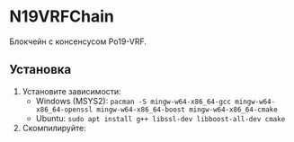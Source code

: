 # N19VRFChain
Блокчейн с консенсусом Po19-VRF.

## Установка
1. Установите зависимости:
   - Windows (MSYS2): `pacman -S mingw-w64-x86_64-gcc mingw-w64-x86_64-openssl mingw-w64-x86_64-boost mingw-w64-x86_64-cmake`
   - Ubuntu: `sudo apt install g++ libssl-dev libboost-all-dev cmake`
2. Скомпилируйте: